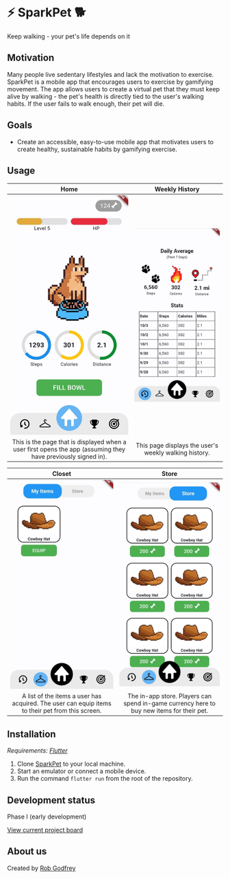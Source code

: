 # ⚡ SparkPet 🐕
Keep walking - your pet's life depends on it

## Motivation
Many people live sedentary lifestyles and lack the motivation to exercise. SparkPet is a mobile app that encourages users to exercise by gamifying movement. The app allows users to create a virtual pet that they must keep alive by walking - the pet's health is directly tied to the user's walking habits. If the user fails to walk enough, their pet will die.

## Goals
* Create an accessible, easy-to-use mobile app that motivates users to create healthy, sustainable habits by gamifying exercise.

## Usage

|                                                     Home                                                      |                    Weekly History                     |
|:-------------------------------------------------------------------------------------------------------------:|:-----------------------------------------------------:|
|                                              ![](img/home.jpeg)                                               |                 ![](img/history.jpeg)                 |
| This is the page that is displayed when a user first opens the app (assuming they have previously signed in). | This page displays the user's weekly walking history. |

|                                              Closet                                              |                                           Store                                           |
|:------------------------------------------------------------------------------------------------:|:-----------------------------------------------------------------------------------------:|
|                                       ![](img/closet.jpeg)                                       |                                    ![](img/store.jpeg)                                    |
| A list of the items a user has acquired. The user can equip items to their pet from this screen. | The in-app store. Players can spend in-game currency here to buy new items for their pet. |



## Installation

*Requirements: [Flutter](https://docs.flutter.dev/get-started/install)*

1. Clone [SparkPet](https://github.com/Spark-Pet/spark_pet) to your local machine.
2. Start an emulator or connect a mobile device.
3. Run the command `flutter run` from the root of the repository.

## Development status
Phase I (early development)

[View current project board](https://github.com/orgs/Spark-Pet/projects/1)

## About us
Created by [Rob Godfrey](https://robertgodfrey.github.io/)